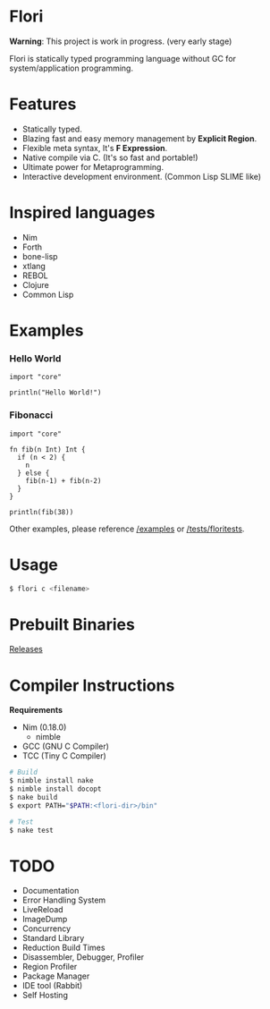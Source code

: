 
# Flori

**Warning**: This project is work in progress. (very early stage)  

Flori is statically typed programming language without GC for system/application programming.

# Features

- Statically typed.
- Blazing fast and easy memory management by **Explicit Region**.
- Flexible meta syntax, It's **F Expression**.
- Native compile via C. (It's so fast and portable!)
- Ultimate power for Metaprogramming.
- Interactive development environment. (Common Lisp SLIME like)

# Inspired languages

- Nim
- Forth
- bone-lisp
- xtlang
- REBOL
- Clojure
- Common Lisp

# Examples

### Hello World
```
import "core"

println("Hello World!")
```

### Fibonacci
```
import "core"

fn fib(n Int) Int {
  if (n < 2) {
    n
  } else {
    fib(n-1) + fib(n-2)
  }
}

println(fib(38))
```

Other examples, please reference [/examples](https://github.com/snowlt23/Flori/tree/master/examples) or [/tests/floritests](https://github.com/snowlt23/Flori/tree/master/tests/floritests).

# Usage

```sh
$ flori c <filename>
```

# Prebuilt Binaries

[Releases](https://github.com/snowlt23/Flori/releases)

# Compiler Instructions

**Requirements**

- Nim (0.18.0)
  - nimble
- GCC (GNU C Compiler)
- TCC (Tiny C Compiler)

```sh
# Build
$ nimble install nake
$ nimble install docopt
$ nake build
$ export PATH="$PATH:<flori-dir>/bin"
```

```sh
# Test
$ nake test
```

# TODO

- Documentation
- Error Handling System
- LiveReload
- ImageDump
- Concurrency
- Standard Library
- Reduction Build Times
- Disassembler, Debugger, Profiler
- Region Profiler
- Package Manager
- IDE tool (Rabbit)
- Self Hosting
